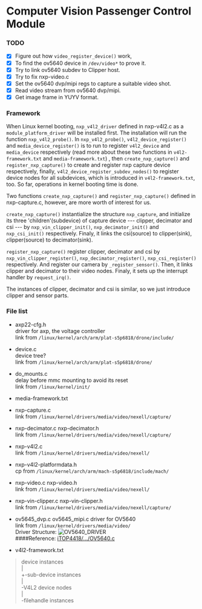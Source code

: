 # Computer Vision Passenger Control Module

### TODO
- [x] Figure out how `video_register_device()` work,
- [x] To find the ov5640 device in `/dev/video*` to prove it.
- [x] Try to link ov5640 subdev to Clipper host.
- [x] Try to fix nxp-video.c
- [x] Set the ov5640 dvp/mipi regs to capture a suitable video shot.
- [x] Read video stream from ov5640 dvp/mipi.
- [x] Get image frame in YUYV format.

### Framework
When Linux kernel booting, `nxp_v4l2_driver` defined in nxp-v4l2.c
as a `module_platform_driver` will be installed first. 
The installation will run the function `nxp_v4l2_probe()`. 
In `nxp_v4l2_probe()`, `v4l2_device_register()` and `media_device_register()`
is to run to register `v4l2_device` and `media_device` respectively 
(read more about these two functions in `v4l2-framework.txt` and `media-framework.txt`)
, then `create_nxp_capture()` and `register_nxp_capture()` 
to create and register nxp capture device respectively, finally, 
`v4l2_device_register_subdev_nodes()` to register device nodes for all subdevices, 
which is introduced in `v4l2-framework.txt`, too. 
So far, operations in kernel booting time is done.

Two functions `create_nxp_capture()` and `register_nxp_capture()` defined in 
nxp-capture.c, however, are more worth of interest for us.

`create_nxp_capture()` instantialize the structure `nxp_capture`,
and initialize its three 'children'(subdevice) of capture device ---
clipper, decimator and csi --- by `nxp_vin_clipper_init()`, `nxp_decimator_init()` 
and `nxp_csi_init()` respectively. Finaly, it links the csi(source) to clipper(sink), 
clipper(source) to decimator(sink). 

`register_nxp_capture()` register clipper, decimator and csi by `nxp_vin_clipper_register()`, 
`nxp_decimator_register()`, `nxp_csi_register()` respectively. And register our camera by 
`_register_sensor()`. Then, it links clipper and decimator to their video nodes. Finaly, 
it sets up the interrupt handler by `request_irq()`.

The instances of clipper, decimator and csi is similar, 
so we just introduce clipper and sensor parts. 






### File list
* axp22-cfg.h  
driver for axp, the voltage controller  
link from `/linux/kernel/arch/arm/plat-s5p6818/drone/include/`

* device.c  
device tree?  
link from `/linux/kernel/arch/arm/plat-s5p6818/drone/`

* do_mounts.c  
delay before mmc mounting to avoid its reset  
link from `/linux/kernel/init/`

* media-framework.txt  

* nxp-capture.c  
link from `/linux/kernel/drivers/media/video/nexell/capture/`

* nxp-decimator.c  nxp-decimator.h  
link from `/linux/kernel/drivers/media/video/nexell/capture/`

* nxp-v4l2.c  
link from `/linux/kernel/drivers/media/video/nexell/`

* nxp-v4l2-platformdata.h  
cp from `/linux/kernel/arch/arm/mach-s5p6818/include/mach/`

* nxp-video.c  nxp-video.h  
link from `/linux/kernel/drivers/media/video/nexell/`

* nxp-vin-clipper.c  nxp-vin-clipper.h  
link from `/linux/kernel/drivers/media/video/nexell/capture/`

* ov5645_dvp.c  ov5645_mipi.c
driver for OV5640  
link from `/linux/kernel/drivers/media/video/`  
Driver Structure: ![OV5640_DRIVER](https://lh3.googleusercontent.com/7jsnxkgSMBU3xvV8KxoLITNiqcy_nI-HOm3o7MYqiB2_yZhk_Qi8kV46sbs-Yf-K131zlzRcZ7R8jA=w5000-no)  
####Reference: [iTOP4418/.../OV5640.c](https://github.com/iTOP4418/kernel-3.4.39/blob/topeet_develop/kernel-3.4.39/drivers/media/video/ov5640.c)  

* v4l2-framework.txt  
> device instances  
>  |  
>  +-sub-device instances  
>  |  
>  \-V4L2 device nodes  
>      |  
>      \-filehandle instances  

